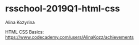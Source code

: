 # rsschool-2019Q1-html-css
Alina Kozyrina  

HTML CSS Basics: https://www.codecademy.com/users/AlinaKozz/achievements
